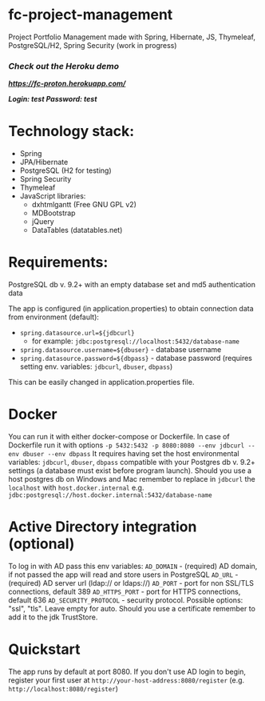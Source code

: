 # fc-project-management
Project Portfolio Management made with Spring, Hibernate, JS, Thymeleaf, PostgreSQL/H2, Spring Security (work in progress)

<strong><em>
### Check out the Heroku demo
https://fc-proton.herokuapp.com/

Login: test 
Password: test
</strong></em>

# Technology stack:
- Spring
- JPA/Hibernate
- PostgreSQL (H2 for testing)
- Spring Security
- Thymeleaf
- JavaScript libraries:
    - dxhtmlgantt (Free GNU GPL v2)
    - MDBootstrap 
    - jQuery
    - DataTables (datatables.net)

# Requirements:
PostgreSQL db v. 9.2+ with an empty database set and md5 authentication data

The app is configured (in application.properties) to obtain connection data from environment (default):
* `spring.datasource.url=${jdbcurl}` 
  -  for example: `jdbc:postgresql://localhost:5432/database-name`
* `spring.datasource.username=${dbuser}` - database username
* `spring.datasource.password=${dbpass}` - database password
(requires setting env. variables: `jdbcurl`, `dbuser`, `dbpass`)

This can be easily changed in application.properties file.

# Docker
You can run it with either docker-compose or Dockerfile. In case of Dockerfile run it with options `-p 5432:5432 -p 8080:8080 --env jdbcurl --env dbuser --env dbpass`
It requires having set the host environmental variables: `jdbcurl`, `dbuser`, `dbpass` compatible with your Postgres db v. 9.2+ settings (a database must exist before program launch).
Should you use a host postgres db on Windows and Mac remember to replace in `jdbcurl` the `localhost` with `host.docker.internal` e.g. `jdbc:postgresql://host.docker.internal:5432/database-name`

# Active Directory integration (optional)
To log in with AD pass this env variables:
`AD_DOMAIN` - (required) AD domain, if not passed the app will read and store users in PostgreSQL
`AD_URL` - (required) AD server url (ldap:// or ldaps://)
`AD_PORT` - port for non SSL/TLS connections, default 389
`AD_HTTPS_PORT` - port for HTTPS connections, default 636
`AD_SECURITY_PROTOCOL` - security protocol. Possible options: "ssl", "tls". Leave empty for auto.
Should you use a certificate remember to add it to the jdk TrustStore.

# Quickstart
The app runs by default at port 8080.
If you don't use AD login to begin, register your first user at `http://your-host-address:8080/register` (e.g. `http://localhost:8080/register`)